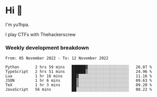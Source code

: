 # Hi 👋

I'm yu1hpa.

I play CTFs with Thehackerscrew

### Weekly development breakdown

<!--START_SECTION:waka-->

```text
From: 05 November 2022 - To: 12 November 2022

Python       2 hrs 59 mins   ██████▓░░░░░░░░░░░░░░░░░░   26.07 %
TypeScript   2 hrs 51 mins   ██████▒░░░░░░░░░░░░░░░░░░   24.96 %
Lua          1 hr 16 mins    ██▓░░░░░░░░░░░░░░░░░░░░░░   11.16 %
JSON         1 hr 6 mins     ██▒░░░░░░░░░░░░░░░░░░░░░░   09.63 %
TeX          1 hr 3 mins     ██▒░░░░░░░░░░░░░░░░░░░░░░   09.20 %
JavaScript   56 mins         ██░░░░░░░░░░░░░░░░░░░░░░░   08.22 %
```

<!--END_SECTION:waka-->

